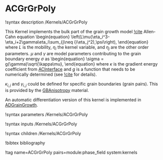 # ACGrGrPoly

!syntax description /Kernels/ACGrGrPoly

This Kernel implements the bulk part of the grain growth model
[!cite](moelans_quantitative_2008) Allen-Cahn equation
\begin{equation}
\left(L\mu(\eta_i^3-\eta_i+2\gamma\eta_i\sum_{j\neq i}\eta_j^2),\psi\right),
\end{equation}
where $L$ is the mobility, $\eta_i$ the kernel variable, and $\eta_j$ are the
other order parameters. $\mu$ and $\gamma$ are model parameters contributing to
the grain boundary energy $\sigma$ as
\begin{equation}
\sigma = g(\gamma)\sqrt{\kappa\mu},
\end{equation}
where $\kappa$ is the gradient energy coefficient from
[ACInterface](/ACInterface.md) and $g$ is a function that needs to be
numerically determined (see [!cite](moelans_quantitative_2008) for details).

$\kappa_{i,j}$ and $\gamma_{i,j}$ could be defined for specific grain boundaries
(grain pairs). This is provided by the [GBAnisotropy](/GBAnisotropy.md)
material.

An automatic differentiation version of this kernel is implemented in
[ADGrainGrowth](/ADGrainGrowth.md).

!syntax parameters /Kernels/ACGrGrPoly

!syntax inputs /Kernels/ACGrGrPoly

!syntax children /Kernels/ACGrGrPoly

!bibtex bibliography

!tag name=ACGrGrPoly pairs=module:phase_field system:kernels
